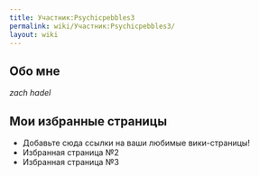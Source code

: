 ```yaml
---
title: Участник:Psychicpebbles3
permalink: wiki/Участник:Psychicpebbles3/
layout: wiki
---
```


## Обо мне

*zach hadel*

## Мои избранные страницы

-   Добавьте сюда ссылки на ваши любимые вики-страницы!
-   Избранная страница №2
-   Избранная страница №3
